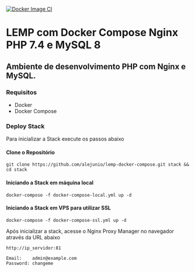  [![Docker Image CI](https://github.com/alejunio/lemp-docker-compose/actions/workflows/docker-image.yml/badge.svg)](https://github.com/alejunio/lemp-docker-compose/actions/workflows/docker-image.yml)


# LEMP com Docker Compose Nginx PHP 7.4 e MySQL 8
## Ambiente de desenvolvimento PHP com Nginx e MySQL.

### Requisitos
* Docker
* Docker Compose



### Deploy Stack 
Para inicializar a Stack execute os passos abaixo

#### Clone o Repositório
```shell
git clone https://github.com/alejunio/lemp-docker-compose.git stack && cd stack
```

#### Iniciando a Stack em máquina local
```shell
docker-compose -f docker-compose-local.yml up -d 
```

#### Iniciando a Stack em VPS para utilizar SSL
```shell
docker-compose -f docker-compose-ssl.yml up -d 
```

Após inicializar a stack, acesse o Nginx Proxy Manager no navegador através da URL abaixo
```shell
http://ip_servidor:81

Email:    admin@example.com
Password: changeme
```




